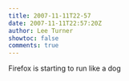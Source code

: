 ```yaml
---
title: 2007-11-11T22-57
date: 2007-11-11T22:57:20Z
author: Lee Turner
showtoc: false
comments: true
---
```


Firefox is starting to run like a dog

